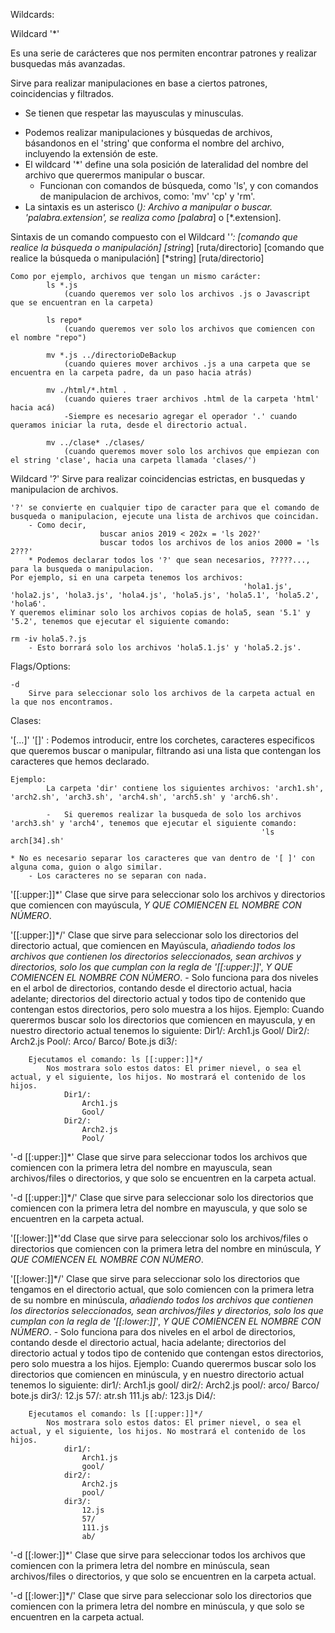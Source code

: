 Wildcards:

Wildcard '*'

Es una serie de carácteres que nos permiten encontrar patrones y realizar busquedas más avanzadas.

Sirve para realizar manipulaciones en base a ciertos patrones, coincidencias y filtrados.
- Se tienen que respetar las mayusculas y minusculas.


* Podemos realizar manipulaciones y búsquedas de archivos, básandonos en el 'string' que conforma el nombre del archivo, incluyendo la extensión de este.
* El wildcard '*' define una sola posición de lateralidad del nombre del archivo que querermos manipular o buscar.
    - Funcionan con comandos de búsqueda, como 'ls', y con comandos de manipulacion de archivos, como: 'mv' 'cp' y 'rm'.
* La sintaxis es un asterisco (*):
                                Archivo a manipular o buscar. 'palabra.extension', se realiza como [palabra*] o [*.extension].

Sintaxis de un comando compuesto con el Wildcard '*':
    [comando que realice la búsqueda o manipulación] [string*] [ruta/directorio]
    [comando que realice la búsqueda o manipulación] [*string] [ruta/directorio]

    Como por ejemplo, archivos que tengan un mismo carácter:
            ls *.js
                (cuando queremos ver solo los archivos .js o Javascript que se encuentran en la carpeta)

            ls repo*
                (cuando queremos ver solo los archivos que comiencen con el nombre "repo")
                
            mv *.js ../directorioDeBackup
                (cuando quieres mover archivos .js a una carpeta que se encuentra en la carpeta padre, da un paso hacia atrás)

            mv ./html/*.html .
                (cuando quieres traer archivos .html de la carpeta 'html' hacia acá)
                -Siempre es necesario agregar el operador '.' cuando queramos iniciar la ruta, desde el directorio actual.

            mv ../clase* ./clases/
                (cuando queremos mover solo los archivos que empiezan con el string 'clase', hacia una carpeta llamada 'clases/')


Wildcard '?'
    Sirve para realizar coincidencias estrictas, en busquedas y manipulacion de archivos.

    '?' se convierte en cualquier tipo de caracter para que el comando de busqueda o manipulacion, ejecute una lista de archivos que coincidan.
        - Como decir,
                        buscar anios 2019 < 202x = 'ls 202?'
                        buscar todos los archivos de los anios 2000 = 'ls 2???'
        * Podemos declarar todos los '?' que sean necesarios, ?????..., para la busqueda o manipulacion.
    Por ejemplo, si en una carpeta tenemos los archivos:
                                                        'hola1.js', 'hola2.js', 'hola3.js', 'hola4.js', 'hola5.js', 'hola5.1', 'hola5.2', 'hola6'.
    Y queremos eliminar solo los archivos copias de hola5, sean '5.1' y '5.2', tenemos que ejecutar el siguiente comando:
                                                                                                                    rm -iv hola5.?.js
        - Esto borrará solo los archivos 'hola5.1.js' y 'hola5.2.js'.



Flags/Options:
    
    -d
        Sirve para seleccionar solo los archivos de la carpeta actual en la que nos encontramos.



Clases:

'[...]'
    '[]' : Podemos introducir, entre los corchetes, caracteres especificos que queremos buscar o manipular, filtrando asi una lista que contengan los caracteres que hemos declarado.
    
    Ejemplo:
            La carpeta 'dir' contiene los siguientes archivos: 'arch1.sh', 'arch2.sh', 'arch3.sh', 'arch4.sh', 'arch5.sh' y 'arch6.sh'.
            
            -   Si queremos realizar la busqueda de solo los archivos 'arch3.sh' y 'arch4', tenemos que ejecutar el siguiente comando:
                                                            'ls arch[34].sh'

    * No es necesario separar los caracteres que van dentro de '[ ]' con alguna coma, guion o algo similar.
        - Los caracteres no se separan con nada.


'[[:upper:]]*'
    Clase que sirve para seleccionar solo los archivos y directorios que comiencen con mayúscula, *Y QUE COMIENCEN EL NOMBRE CON NÚMERO*.

'[[:upper:]]*/'
    Clase que sirve para seleccionar solo los directorios del directorio actual, que comiencen en Mayúscula, *añadiendo todos los archivos que contienen los directorios seleccionados, sean archivos y directorios, solo los que cumplan con la regla de '[[:upper:]]*', *Y QUE COMIENCEN EL NOMBRE CON NÚMERO*.
    - Solo funciona para dos niveles en el arbol de directorios, contando desde el directorio actual, hacia adelante; directorios del directorio actual y todos tipo de contenido que contengan estos directorios, pero solo muestra a los hijos.
        Ejemplo:
        Cuando querermos buscar solo los directorios que comiencen en mayuscula, y en nuestro directorio actual tenemos lo siguiente:
                Dir1/:
                    Arch1.js
                    Gool/
                Dir2/:
                    Arch2.js
                    Pool/:
                        Arco/
                        Barco/
                        Bote.js
                di3/:

        Ejecutamos el comando: ls [[:upper:]]*/
            Nos mostrara solo estos datos: El primer nievel, o sea el actual, y el siguiente, los hijos. No mostrará el contenido de los hijos.
                Dir1/:
                    Arch1.js
                    Gool/
                Dir2/:
                    Arch2.js
                    Pool/

'-d [[:upper:]]*'
    Clase que sirve para seleccionar todos los archivos que comiencen con la primera letra del nombre en mayuscula, sean archivos/files o directorios, y que solo se encuentren en la carpeta actual.

'-d [[:upper:]]*/'
    Clase que sirve para seleccionar solo los directorios que comiencen con la primera letra del nombre en mayuscula, y que solo se encuentren en la carpeta actual.



'[[:lower:]]*'dd
    Clase que sirve para seleccionar solo los archivos/files o directorios que comiencen con la primera letra del nombre en minúscula, *Y QUE COMIENCEN EL NOMBRE CON NÚMERO*.

'[[:lower:]]*/'
    Clase que sirve para seleccionar solo los directorios que tengamos en el directorio actual, que solo comiencen con la primera letra de su nombre en minúscula, *añadiendo todos los archivos que contienen los directorios seleccionados, sean archivos/files y directorios, solo los que cumplan con la regla de '[[:lower:]]*', *Y QUE COMIENCEN EL NOMBRE CON NÚMERO*.
    - Solo funciona para dos niveles en el arbol de directorios, contando desde el directorio actual, hacia adelante; directorios del directorio actual y todos tipo de contenido que contengan estos directorios, pero solo muestra a los hijos.
        Ejemplo:
        Cuando querermos buscar solo los directorios que comiencen en minúscula, y en nuestro directorio actual tenemos lo siguiente:
                dir1/:
                    Arch1.js
                    gool/
                dir2/:
                    Arch2.js
                    pool/:
                        arco/
                        Barco/
                        bote.js
                dir3/:
                    12.js
                    57/:
                        atr.sh
                    111.js
                    ab/:
                        123.js
                Di4/:
                
        Ejecutamos el comando: ls [[:upper:]]*/
            Nos mostrara solo estos datos: El primer nievel, o sea el actual, y el siguiente, los hijos. No mostrará el contenido de los hijos.
                dir1/:
                    Arch1.js
                    gool/
                dir2/:
                    Arch2.js
                    pool/
                dir3/:
                    12.js
                    57/
                    111.js
                    ab/

'-d [[:lower:]]*'
    Clase que sirve para seleccionar todos los archivos que comiencen con la primera letra del nombre en minúscula, sean archivos/files o directorios, y que solo se encuentren en la carpeta actual.

'-d [[:lower:]]*/'
    Clase que sirve para seleccionar solo los directorios que comiencen con la primera letra del nombre en minúscula, y que solo se encuentren en la carpeta actual.